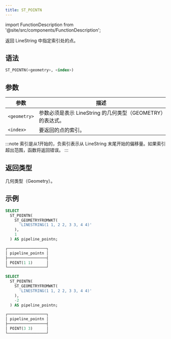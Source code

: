 ```yaml
---
title: ST_POINTN
---
```

import FunctionDescription from '@site/src/components/FunctionDescription';

<FunctionDescription description="引入或更新：v1.2.458"/>

返回 LineString 中指定索引处的点。

## 语法

```sql
ST_POINTN(<geometry>, <index>)
```

## 参数

| 参数         | 描述                                                                              |
|--------------|-----------------------------------------------------------------------------------|
| `<geometry>` | 参数必须是表示 LineString 的几何类型（GEOMETRY）的表达式。                        |
| `<index>`    | 要返回的点的索引。                                                                |

:::note
索引是从1开始的，负索引表示从 LineString 末尾开始的偏移量。如果索引超出范围，函数将返回错误。
:::

## 返回类型

几何类型（Geometry）。

## 示例

```sql
SELECT
  ST_POINTN(
    ST_GEOMETRYFROMWKT(
      'LINESTRING(1 1, 2 2, 3 3, 4 4)'
    ),
    1
  ) AS pipeline_pointn;

┌─────────────────┐
│ pipeline_pointn │
├─────────────────┤
│ POINT(1 1)      │
└─────────────────┘

SELECT
  ST_POINTN(
    ST_GEOMETRYFROMWKT(
      'LINESTRING(1 1, 2 2, 3 3, 4 4)'
    ),
    -2
  ) AS pipeline_pointn;

┌─────────────────┐
│ pipeline_pointn │
├─────────────────┤
│ POINT(3 3)      │
└─────────────────┘
```